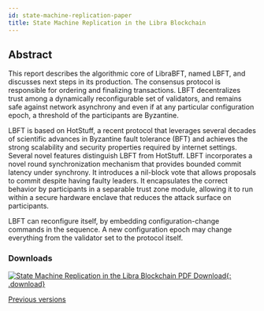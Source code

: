```yaml
---
id: state-machine-replication-paper
title: State Machine Replication in the Libra Blockchain
---
```


<!-- hide the table of contents --><style>.toc-headings {display: none !important; visibility: hidden !important;}</style>

## Abstract

This report describes the algorithmic core of LibraBFT, named LBFT, and discusses next steps in its production. The consensus protocol is responsible for ordering and finalizing transactions. LBFT decentralizes trust among a dynamically reconfigurable set of validators, and remains safe against network asynchrony and even if at any particular configuration epoch, a threshold of the participants are Byzantine.

LBFT is based on HotStuff, a recent protocol that leverages several decades of scientific advances in Byzantine fault tolerance (BFT) and achieves the strong scalability and security properties required by internet settings. Several novel features distinguish LBFT from HotStuff. LBFT incorporates a novel round synchronization mechanism that provides bounded commit latency under synchrony. It introduces a nil-block vote that allows proposals to commit despite having faulty leaders. It encapsulates the correct
behavior by participants in a separable trust zone module, allowing it to run within a secure hardware enclave that reduces the attack surface on participants.

LBFT can reconfigure itself, by embedding configuration-change commands in the sequence. A new configuration epoch may change everything from the validator set to the protocol itself.

### Downloads

[![State Machine Replication in the Libra Blockchain PDF Download](assets/illustrations/state-machine-pdf.png){: .download}](assets/papers/libra-consensus-state-machine-replication-in-the-libra-blockchain/2019-11-08.pdf)

<a href="/papers">Previous versions</a>
